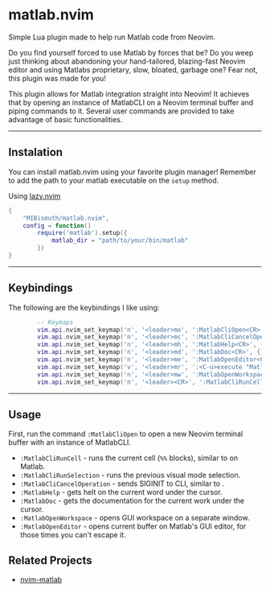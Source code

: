 # matlab.nvim

Simple Lua plugin made to help run Matlab code from Neovim.

Do you find yourself forced to use Matlab by forces that be? 
Do you weep just thinking about abandoning your hand-tailored, blazing-fast Neovim editor and using Matlabs proprietary, slow, bloated, garbage one?
Fear not, this plugin was made for you!

This plugin allows for Matlab integration straight into Neovim! It achieves that by opening an instance of MatlabCLI on a Neovim terminal buffer and piping
commands to it. Several user commands are provided to take advantage of basic
functionalities.

---

## Instalation

You can install matlab.nvim using your favorite plugin manager!
Remember to add the path to your matlab executable on the `setup` method.

Using [lazy.nvim](https://github.com/folke/lazy.nvim)
```lua
{
    "MIBismuth/matlab.nvim",
    config = function()
        require('matlab').setup({
            matlab_dir = "path/to/your/bin/matlab"
        })
}
```
--- 

## Keybindings

The following are the keybindings I like using:

```lua
        -- Keymaps
        vim.api.nvim_set_keymap('n', '<leader>mo', ':MatlabCliOpen<CR>', {})
        vim.api.nvim_set_keymap('n', '<leader>mc', ':MatlabCliCancelOperation<CR>', {})
        vim.api.nvim_set_keymap('n', '<leader>mh', ':MatlabHelp<CR>', {})
        vim.api.nvim_set_keymap('n', '<leader>md', ':MatlabDoc<CR>', {})
        vim.api.nvim_set_keymap('n', '<leader>me', ':MatlabOpenEditor<CR>', {})
        vim.api.nvim_set_keymap('v', '<leader>mr', ':<C-u>execute "MatlabCliRunSelection"<CR>', {})
        vim.api.nvim_set_keymap('n', '<leader>mw', ':MatlabOpenWorkspace<CR>', {})
        vim.api.nvim_set_keymap('n', '<leader><CR>', ':MatlabCliRunCell<CR>', {})

```
---

## Usage

First, run the command `:MatlabCliOpen` to open a new Neovim terminal buffer with an instance of MatlabCLI.

* `:MatlabCliRunCell` - runs the current cell (`%%` blocks), similar to <Ctrl-Enter> on Matlab.
* `:MatlabCliRunSelection` - runs the previous visual mode selection.
* `:MatlabCliCancelOperation` - sends SIGINIT to CLI, similar to <Ctrl-c>.
* `:MatlabHelp` - gets helt on the current word under the cursor.
* `:MatlabDoc` - gets the documentation for the current work under the cursor.
* `:MatlabOpenWorkspace` - opens GUI workspace on a separate window.
* `:MatlabOpenEditor` - opens current buffer on Matlab's GUI editor, for those times you can't escape it.


## Related Projects

- [nvim-matlab](https://github.com/Rahlir/nvim-matlab)
